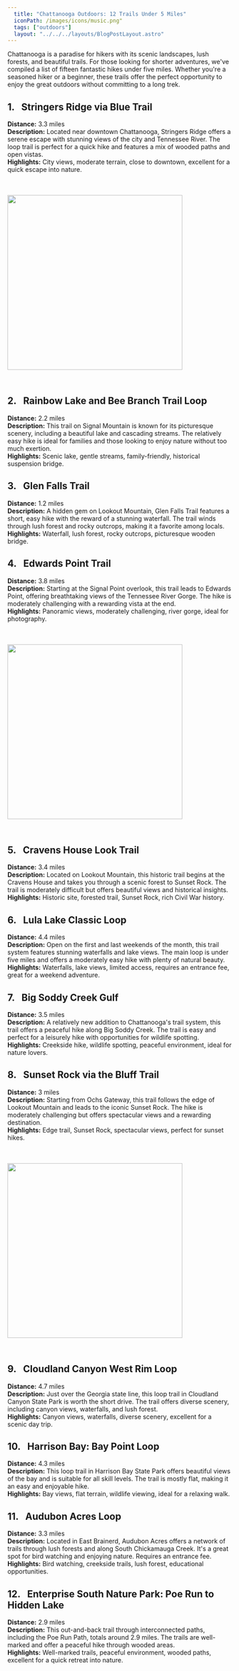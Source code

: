 ```yaml
---
  title: "Chattanooga Outdoors: 12 Trails Under 5 Miles"
  iconPath: /images/icons/music.png"
  tags: ["outdoors"]
  layout: "../../../layouts/BlogPostLayout.astro"
---
```


<style>
  @media (min-width: 768px) {
    .responsive-box {
      width: 28em !important;
      height: 28em !important;
    }
  }
</style>

<div>
  <div>
    Chattanooga is a paradise for hikers with its scenic landscapes, lush forests, and beautiful trails. For those looking for shorter adventures, we've compiled a list of fifteen fantastic hikes under five miles. Whether you're a seasoned hiker or a beginner, these trails offer the perfect opportunity to enjoy the great outdoors without committing to a long trek.
  </div>

  <div class="pb-2">
    <h2><span class="color-pink">1.</span>&nbsp&nbsp Stringers Ridge via Blue Trail</h2>
    <div class="mb-0p5"><b>Distance:</b> 3.3 miles</div>
    <div class="mb-0p5"><b>Description:</b> Located near downtown Chattanooga, Stringers Ridge offers a serene escape with stunning views of the city and Tennessee River. The loop trail is perfect for a quick hike and features a mix of wooded paths and open vistas.</div>
    <div class="mb-0p5"><b>Highlights:</b> City views, moderate terrain, close to downtown, excellent for a quick escape into nature.</div>
  </div>

  <div class="flex justify-center">
    <image src="/images/chattanooga_guides/outdoors/hikes/woods2.webp" class="responsive-box" style="width: 20em; height: 20em; margin-bottom: 2em; margin-top: 3.5em;">
  </div>

  <div class="pb-2">
    <h2><span class="color-pink">2.</span>&nbsp&nbsp Rainbow Lake and Bee Branch Trail Loop</h2>
    <div class="mb-0p5"><b>Distance:</b> 2.2 miles</div>
    <div class="mb-0p5"><b>Description:</b> This trail on Signal Mountain is known for its picturesque scenery, including a beautiful lake and cascading streams. The relatively easy hike is ideal for families and those looking to enjoy nature without too much exertion.</div>
    <div class="mb-0p5"><b>Highlights:</b> Scenic lake, gentle streams, family-friendly, historical suspension bridge.</div>
  </div>

  <div class="pb-2">
    <h2><span class="color-pink">3.</span>&nbsp&nbsp Glen Falls Trail</h2>
    <div class="mb-0p5"><b>Distance:</b> 1.2 miles</div>
    <div class="mb-0p5"><b>Description:</b> A hidden gem on Lookout Mountain, Glen Falls Trail features a short, easy hike with the reward of a stunning waterfall. The trail winds through lush forest and rocky outcrops, making it a favorite among locals.</div>
    <div class="mb-0p5"><b>Highlights:</b> Waterfall, lush forest, rocky outcrops, picturesque wooden bridge.</div>
  </div>

  <div class="pb-2">
    <h2><span class="color-pink">4.</span>&nbsp&nbsp Edwards Point Trail</h2>
    <div class="mb-0p5"><b>Distance:</b> 3.8 miles</div>
    <div class="mb-0p5"><b>Description:</b> Starting at the Signal Point overlook, this trail leads to Edwards Point, offering breathtaking views of the Tennessee River Gorge. The hike is moderately challenging with a rewarding vista at the end.</div>
    <div class="mb-0p5"><b>Highlights:</b> Panoramic views, moderately challenging, river gorge, ideal for photography.</div>
  </div>

  <div class="flex justify-center">
    <image src="/images/chattanooga_guides/outdoors/hikes/simple_woods.webp" class="responsive-box" style="width: 20em; height: 20em; margin-bottom: 2em; margin-top: 3.5em;">
  </div>

  <div class="pb-2">
    <h2><span class="color-pink">5.</span>&nbsp&nbsp Cravens House Look Trail</h2>
    <div class="mb-0p5"><b>Distance:</b> 3.4 miles</div>
    <div class="mb-0p5"><b>Description:</b> Located on Lookout Mountain, this historic trail begins at the Cravens House and takes you through a scenic forest to Sunset Rock. The trail is moderately difficult but offers beautiful views and historical insights.</div>
    <div class="mb-0p5"><b>Highlights:</b> Historic site, forested trail, Sunset Rock, rich Civil War history.</div>
  </div>

  <div class="pb-2">
    <h2><span class="color-pink">6.</span>&nbsp&nbsp Lula Lake Classic Loop</h2>
    <div class="mb-0p5"><b>Distance:</b> 4.4 miles</div>
    <div class="mb-0p5"><b>Description:</b> Open on the first and last weekends of the month, this trail system features stunning waterfalls and lake views. The main loop is under five miles and offers a moderately easy hike with plenty of natural beauty.</div>
    <div class="mb-0p5"><b>Highlights:</b> Waterfalls, lake views, limited access, requires an entrance fee, great for a weekend adventure.</div>
  </div>

  <div class="pb-2">
    <h2><span class="color-pink">7.</span>&nbsp&nbsp Big Soddy Creek Gulf</h2>
    <div class="mb-0p5"><b>Distance:</b> 3.5 miles</div>
    <div class="mb-0p5"><b>Description:</b> A relatively new addition to Chattanooga's trail system, this trail offers a peaceful hike along Big Soddy Creek. The trail is easy and perfect for a leisurely hike with opportunities for wildlife spotting.</div>
    <div class="mb-0p5"><b>Highlights:</b> Creekside hike, wildlife spotting, peaceful environment, ideal for nature lovers.</div>
  </div>

  <div class="pb-2">
    <h2><span class="color-pink">8.</span>&nbsp&nbsp Sunset Rock via the Bluff Trail</h2>
    <div class="mb-0p5"><b>Distance:</b> 3 miles</div>
    <div class="mb-0p5"><b>Description:</b> Starting from Ochs Gateway, this trail follows the edge of Lookout Mountain and leads to the iconic Sunset Rock. The hike is moderately challenging but offers spectacular views and a rewarding destination.</div>
    <div class="mb-0p5"><b>Highlights:</b> Edge trail, Sunset Rock, spectacular views, perfect for sunset hikes.</div>
  </div>

  <div class="flex justify-center">
    <image src="/images/chattanooga_guides/outdoors/hikes/woods3.webp" class="responsive-box" style="width: 20em; height: 20em; margin-bottom: 2em; margin-top: 3.5em;">
  </div>

  <div class="pb-2">
    <h2><span class="color-pink">9.</span>&nbsp&nbsp Cloudland Canyon West Rim Loop</h2>
    <div class="mb-0p5"><b>Distance:</b> 4.7 miles</div>
    <div class="mb-0p5"><b>Description:</b> Just over the Georgia state line, this loop trail in Cloudland Canyon State Park is worth the short drive. The trail offers diverse scenery, including canyon views, waterfalls, and lush forest.</div>
    <div class="mb-0p5"><b>Highlights:</b> Canyon views, waterfalls, diverse scenery, excellent for a scenic day trip.</div>
  </div>

  <div class="pb-2">
    <h2><span class="color-pink">10.</span>&nbsp&nbsp Harrison Bay: Bay Point Loop</h2>
    <div class="mb-0p5"><b>Distance:</b> 4.3 miles</div>
    <div class="mb-0p5"><b>Description:</b> This loop trail in Harrison Bay State Park offers beautiful views of the bay and is suitable for all skill levels. The trail is mostly flat, making it an easy and enjoyable hike.</div>
    <div class="mb-0p5"><b>Highlights:</b> Bay views, flat terrain, wildlife viewing, ideal for a relaxing walk.</div>
  </div>

  <div class="pb-2">
    <h2><span class="color-pink">11.</span>&nbsp&nbsp Audubon Acres Loop</h2>
    <div class="mb-0p5"><b>Distance:</b> 3.3 miles</div>
    <div class="mb-0p5"><b>Description:</b> Located in East Brainerd, Audubon Acres offers a network of trails through lush forests and along South Chickamauga Creek. It's a great spot for bird watching and enjoying nature. Requires an entrance fee.</div>
    <div class="mb-0p5"><b>Highlights:</b> Bird watching, creekside trails, lush forest, educational opportunities.</div>
  </div>

  <div class="pb-2">
    <h2><span class="color-pink">12.</span>&nbsp&nbsp Enterprise South Nature Park: Poe Run to Hidden Lake</h2>
    <div class="mb-0p5"><b>Distance:</b> 2.9 miles</div>
    <div class="mb-0p5"><b>Description:</b> This out-and-back trail through interconnected paths, including the Poe Run Path, totals around 2.9 miles. The trails are well-marked and offer a peaceful hike through wooded areas.</div>
    <div class="mb-0p5"><b>Highlights:</b> Well-marked trails, peaceful environment, wooded paths, excellent for a quick retreat into nature.</div>
  </div>
</div>
